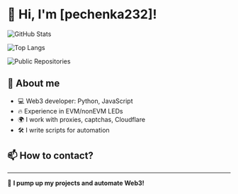 # 👋 Hi, I'm [pechenka232]!

![GitHub Stats](https://github-readme-stats.vercel.app/api?username=pechenka232&show_icons=true&theme=radical&include_all_commits=true)

![Top Langs](https://github-readme-stats.vercel.app/api/top-langs/?username=pechenka232&layout=compact&theme=radical)

![Public Repositories](https://img.shields.io/badge/Public%20Repositories-$(curl%20-s%20https://api.github.com/users/pechenka232|jq%20-r%20'.public_repos')-blue?style=for-the-badge&logo=github)






## 📌 About me
- 💻 Web3 developer: Python, JavaScript
- 🔥 Experience in EVM/nonEVM LEDs
- 🌍 I work with proxies, captchas, Cloudflare
- 🛠 I write scripts for automation

## 📫 How to contact?


---
🚀 **I pump up my projects and automate Web3!**
